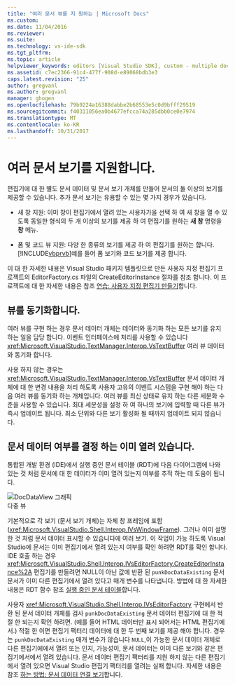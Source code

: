 ```yaml
---
title: "여러 문서 뷰를 지 원하는 | Microsoft Docs"
ms.custom: 
ms.date: 11/04/2016
ms.reviewer: 
ms.suite: 
ms.technology: vs-ide-sdk
ms.tgt_pltfrm: 
ms.topic: article
helpviewer_keywords: editors [Visual Studio SDK], custom - multiple document views
ms.assetid: c7ec2366-91c4-477f-908d-e89068bdb3e3
caps.latest.revision: "25"
author: gregvanl
ms.author: gregvanl
manager: ghogen
ms.openlocfilehash: 79b9224a16388dabbe2b68553e5c0d9bfff29519
ms.sourcegitcommit: f40311056ea0b4677efcca74a285dbb0ce0e7974
ms.translationtype: MT
ms.contentlocale: ko-KR
ms.lasthandoff: 10/31/2017
---
```

# <a name="supporting-multiple-document-views"></a>여러 문서 보기를 지원합니다.
편집기에 대 한 별도 문서 데이터 및 문서 보기 개체를 만들어 문서의 둘 이상의 보기를 제공할 수 있습니다. 추가 문서 보기는 유용할 수 있는 몇 가지 경우가 있습니다.  
  
-   새 창 지원: 이미 창이 편집기에서 열려 있는 사용자가을 선택 하 여 새 창을 열 수 있도록 동일한 형식의 두 개 이상의 보기를 제공 하 여 편집기를 원하는 **새 창** 명령을 **창** 메뉴.  
  
-   폼 및 코드 뷰 지원: 다양 한 종류의 보기를 제공 하 여 편집기를 원하는 합니다. [!INCLUDE[vbprvb](../code-quality/includes/vbprvb_md.md)]예를 들어 폼 보기와 코드 보기를 제공 합니다.  
  
 이 대 한 자세한 내용은 Visual Studio 패키지 템플릿으로 만든 사용자 지정 편집기 프로젝트의 EditorFactory.cs 파일의 CreateEditorInstance 절차를 참조 합니다. 이 프로젝트에 대 한 자세한 내용은 참조 [연습: 사용자 지정 편집기 만들기](../extensibility/walkthrough-creating-a-custom-editor.md)합니다.  
  
## <a name="synchronizing-views"></a>뷰를 동기화합니다.  
 여러 뷰를 구현 하는 경우 문서 데이터 개체는 데이터와 동기화 하는 모든 보기를 유지 하는 일을 담당 합니다. 이벤트 인터페이스에 처리를 사용할 수 있습니다 <xref:Microsoft.VisualStudio.TextManager.Interop.VsTextBuffer> 여러 뷰 데이터와 동기화 합니다.  
  
 사용 하지 않는 경우는 <xref:Microsoft.VisualStudio.TextManager.Interop.VsTextBuffer> 문서 데이터 개체에 대 한 변경 내용을 처리 하도록 사용자 고유의 이벤트 시스템을 구현 해야 하는 다음 여러 뷰를 동기화 하는 개체입니다. 여러 뷰를 최신 상태로 유지 하는 다른 세분화 수준을 사용할 수 있습니다. 최대 세분성을 설정 하 여 하나의 보기에 입력할 때 다른 뷰가 즉시 업데이트 됩니다. 최소 단위와 다른 보기 활성화 될 때까지 업데이트 되지 않습니다.  
  
## <a name="determining-whether-document-data-is-already-open"></a>문서 데이터 여부를 결정 하는 이미 열려 있습니다.  
 통합된 개발 환경 (IDE)에서 실행 중인 문서 테이블 (RDT)에 다음 다이어그램에 나와 있는 것 처럼 문서에 대 한 데이터가 이미 열려 있는지 여부를 추적 하는 데 도움이 됩니다.  
  
 ![DocDataView 그래픽](../extensibility/media/docdataview.gif "Docdataview")  
다중 뷰  
  
 기본적으로 각 보기 (문서 보기 개체)는 자체 창 프레임에 포함 (<xref:Microsoft.VisualStudio.Shell.Interop.IVsWindowFrame>). 그러나 이미 설명한 것 처럼 문서 데이터 표시할 수 있습니다에 여러 보기. 이 작업이 가능 하도록 Visual Studio에 문서는 이미 편집기에서 열려 있는지 여부를 확인 하려면 RDT를 확인 합니다. IDE 호출 하는 경우 <xref:Microsoft.VisualStudio.Shell.Interop.IVsEditorFactory.CreateEditorInstance%2A> 편집기를 만들려면 NULL이 아닌 값에 반환 된 `punkDocDataExisting` 문서 문서가 이미 다른 편집기에서 열려 있다고 매개 변수를 나타냅니다. 방법에 대 한 자세한 내용은 RDT 함수 참조 [실행 중인 문서 테이블](../extensibility/internals/running-document-table.md)합니다.  
  
 사용자 <xref:Microsoft.VisualStudio.Shell.Interop.IVsEditorFactory> 구현에서 반환 된 문서 데이터 개체를 검사 `punkDocDataExisting` 문서 데이터 편집기에 대 한 적절 한 되는지 확인 하려면. (예를 들어 HTML 데이터만 표시 되어서는 HTML 편집기에서.) 적절 한 이면 편집기 팩터리 데이터에 대 한 두 번째 보기를 제공 해야 합니다. 경우는 `punkDocDataExisting` 매개 변수가 않습니다 `NULL`,이 가능한 문서 데이터 개체로 다른 편집기에에서 열려 또는 인지, 가능성이, 문서 데이터는 이미 다른 보기와 같은 편집기에서에서 열려 있습니다. 문서 데이터 편집기 팩터리를 지원 하지 않는 다른 편집기에서 열려 있으면 Visual Studio 편집기 팩터리를 열려는 실패 합니다. 자세한 내용은 참조 [하는 방법: 문서 데이터 연결 보기](../extensibility/how-to-attach-views-to-document-data.md)합니다.